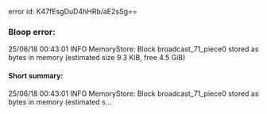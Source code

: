 error id: K47fEsgDuD4hHRb/aE2sSg==
### Bloop error:

25/06/18 00:43:01 INFO MemoryStore: Block broadcast_71_piece0 stored as bytes in memory (estimated size 9.3 KiB, free 4.5 GiB)
#### Short summary: 

25/06/18 00:43:01 INFO MemoryStore: Block broadcast_71_piece0 stored as bytes in memory (estimated s...